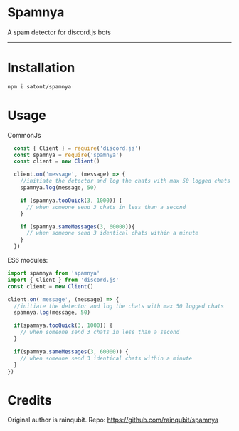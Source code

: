 # Spamnya

A spam detector for discord.js bots

---

# Installation

```bash
npm i satont/spamnya
```

# Usage

CommonJs

```javascript
  const { Client } = require('discord.js')
  const spamnya = require('spamnya')
  const client = new Client()

  client.on('message', (message) => {
    //initiate the detector and log the chats with max 50 logged chats
    spamnya.log(message, 50)

    if (spamnya.tooQuick(3, 1000)) {
      // when someone send 3 chats in less than a second
    }

    if (spamnya.sameMessages(3, 60000)){
      // when someone send 3 identical chats within a minute
    }
  })
```

ES6 modules:

```javascript
import spamnya from 'spamnya'
import { Client } from 'discord.js'
const client = new Client()

client.on('message', (message) => {
  //initiate the detector and log the chats with max 50 logged chats
  spamnya.log(message, 50)

  if(spamnya.tooQuick(3, 1000)) {
    // when someone send 3 chats in less than a second
  }

  if(spamnya.sameMessages(3, 60000)) {
    // when someone send 3 identical chats within a minute
  }
})
```

# Credits
Original author is rainqubit. Repo: https://github.com/rainqubit/spamnya
